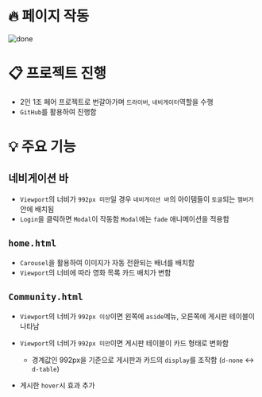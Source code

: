 # 🔥 페이지 작동

![done](README.assets/done.gif)


# 📋 프로젝트 진행
- 2인 1조 페어 프로젝트로 번갈아가며 `드라이버`, `네비게이터`역할을 수행
- `GitHub`를 활용하여 진행함

# 💡 주요 기능
## 네비게이션 바
- `Viewport`의 너비가 `992px 미만`일 경우 `네비게이션 바`의 아이템들이 `토글`되는 `햄버거` 안에 배치됨
- `Login`을 클릭하면 `Modal`이 작동함
  `Modal`에는 `fade` 애니메이션을 적용함

## `home.html`
- `Carousel`을 활용하여 이미지가 자동 전환되는 배너를 배치함
- `Viewport`의 너비에 따라 영화 목록 카드 배치가 변함

## `Community.html`
- `Viewport`의 너비가 `992px 이상`이면 왼쪽에 `aside`메뉴, 오른쪽에 게시판 테이블이 나타남
- `Viewport`의 너비가 `992px 미만`이면 게시판 테이블이 카드 형태로 변화함
  - 경계값인 992px을 기준으로 게시판과 카드의 `display`를 조작함 (`d-none` <-> `d-table`)

- 게시한 `hover`시 효과 추가